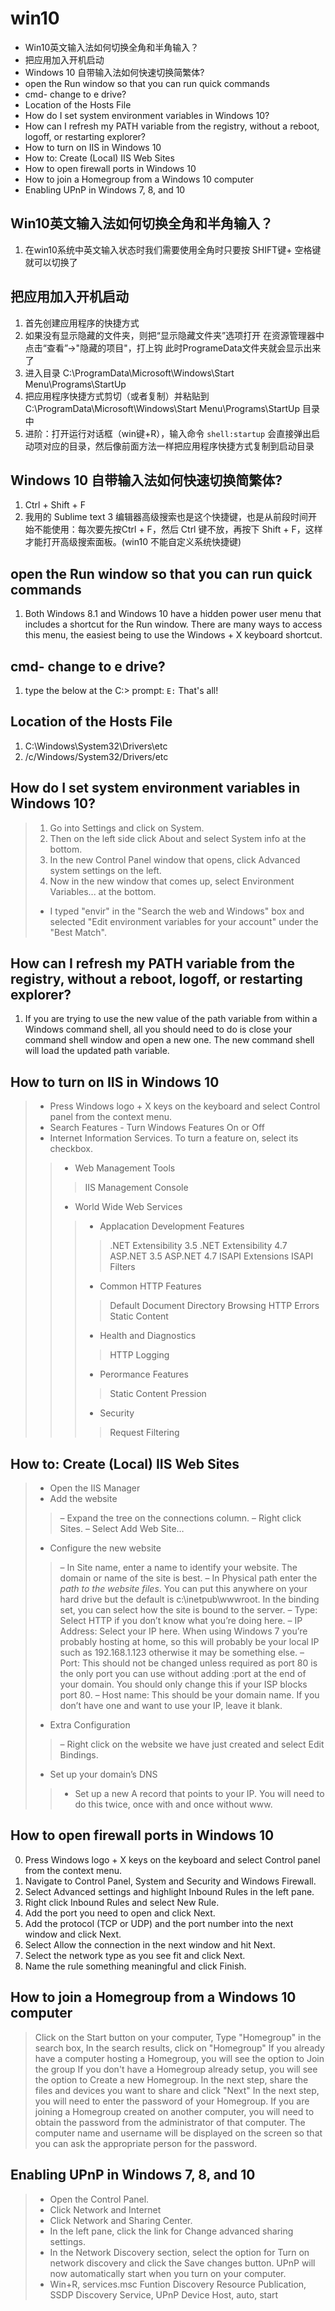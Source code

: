 # win10
<!-- MarkdownTOC -->

- Win10英文输入法如何切换全角和半角输入？
- 把应用加入开机启动
- Windows 10 自带输入法如何快速切换简繁体?
- open the Run window so that you can run quick commands
- cmd- change to e drive?
- Location of the Hosts File
- How do I set system environment variables in Windows 10?
- How can I refresh my PATH variable from the registry, without a reboot, logoff, or restarting explorer?
- How to turn on IIS in Windows 10
- How to: Create \(Local\) IIS Web Sites
- How to open firewall ports in Windows 10
- How to join a Homegroup from a Windows 10 computer
- Enabling UPnP in Windows 7, 8, and 10

<!-- /MarkdownTOC -->

## Win10英文输入法如何切换全角和半角输入？
1. 在win10系统中英文输入状态时我们需要使用全角时只要按 SHIFT键+ 空格键 就可以切换了

## 把应用加入开机启动
1. 首先创建应用程序的快捷方式
2. 如果没有显示隐藏的文件夹，则把“显示隐藏文件夹”选项打开
在资源管理器中点击“查看”->"隐藏的项目"，打上钩
此时ProgrameData文件夹就会显示出来了
3. 进入目录
C:\ProgramData\Microsoft\Windows\Start Menu\Programs\StartUp
4. 把应用程序快捷方式剪切（或者复制）并粘贴到
C:\ProgramData\Microsoft\Windows\Start Menu\Programs\StartUp 目录中
5. 进阶：打开运行对话框（win键+R），输入命令 `shell:startup` 会直接弹出启动项对应的目录，然后像前面方法一样把应用程序快捷方式复制到启动目录

## Windows 10 自带输入法如何快速切换简繁体?
1. Ctrl + Shift + F
2. 我用的 Sublime text 3 编辑器高级搜索也是这个快捷键，也是从前段时间开始不能使用：每次要先按Ctrl + F，然后 Ctrl 键不放，再按下 Shift + F，这样才能打开高级搜索面板。(win10 不能自定义系统快捷键)

## open the Run window so that you can run quick commands
1. Both Windows 8.1 and Windows 10 have a hidden power user menu that includes a shortcut for the Run window. There are many ways to access this menu, the easiest being to use the Windows + X keyboard shortcut.

## cmd- change to e drive?
1. type the below at the C:\> prompt: `E:` That's all!

## Location of the Hosts File
1. C:\Windows\System32\Drivers\etc
2. /c/Windows/System32/Drivers/etc

## How do I set system environment variables in Windows 10?
> 1. Go into Settings and click on System.
> 2. Then on the left side click About and select System info at the bottom.
> 3. In the new Control Panel window that opens, click Advanced system settings on the left.
> 4. Now in the new window that comes up, select Environment Variables... at the bottom.
> - I typed "envir" in the "Search the web and Windows" box and selected "Edit environment variables for your account" under the "Best Match".

## How can I refresh my PATH variable from the registry, without a reboot, logoff, or restarting explorer?
1. If you are trying to use the new value of the path variable from within a Windows command shell, all you should need to do is close your command shell window and open a new one. The new command shell will load the updated path variable.

## How to turn on IIS in Windows 10
> - Press Windows logo + X keys on the keyboard and select Control panel from the context menu.
> - Search Features - Turn Windows Features On or Off
> - Internet Information Services. To turn a feature on, select its checkbox.
>> - Web Management Tools
>>> IIS Management Console
>> - World Wide Web Services
>>> - Applacation Development Features
>>>> .NET Extensibility 3.5
>>>> .NET Extensibility 4.7
>>>> ASP.NET 3.5
>>>> ASP.NET 4.7
>>>> ISAPI Extensions
>>>> ISAPI Filters
>>> - Common HTTP Features
>>>> Default Document
>>>> Directory Browsing
>>>> HTTP Errors
>>>> Static Content
>>> - Health and Diagnostics
>>>> HTTP Logging
>>> - Perormance Features
>>>> Static Content Pression
>>> - Security
>>>> Request Filtering

## How to: Create (Local) IIS Web Sites
> - Open the IIS Manager
> - Add the website
>> – Expand the tree on the connections column.
>> – Right click Sites.
>> – Select Add Web Site…
> - Configure the new website
>> – In Site name, enter a name to identify your website. The domain or name of the site is best.
>> – In Physical path enter the *path to the website files*. You can put this anywhere on your hard drive but the default is c:\inetpub\wwwroot\. In the binding set, you can select how the site is bound to the server.
>> – Type: Select HTTP if you don’t know what you’re doing here.
>> – IP Address: Select your IP here. When using Windows 7 you’re probably hosting at home, so this will probably be your local IP such as 192.168.1.123 otherwise it may be something else.
>> – Port: This should not be changed unless required as port 80 is the only port you can use without adding :port at the end of your domain. You should only change this if your ISP blocks port 80.
>> – Host name: This should be your domain name. If you don’t have one and want to use your IP, leave it blank.
> - Extra Configuration
>> – Right click on the website we have just created and select Edit Bindings.
> - Set up your domain’s DNS
>> - Set up a new A record that points to your IP. You will need to do this twice, once with and once without www.

## How to open firewall ports in Windows 10
0. Press Windows logo + X keys on the keyboard and select Control panel from the context menu.
1. Navigate to Control Panel, System and Security and Windows Firewall.
2. Select Advanced settings and highlight Inbound Rules in the left pane.
3. Right click Inbound Rules and select New Rule.
4. Add the port you need to open and click Next.
5. Add the protocol (TCP or UDP) and the port number into the next window and click Next.
6. Select Allow the connection in the next window and hit Next.
7. Select the network type as you see fit and click Next.
8. Name the rule something meaningful and click Finish.


## How to join a Homegroup from a Windows 10 computer
> Click on the Start button on your computer, Type "Homegroup" in the search box, In the search results, click on "Homegroup"
> If you already have a computer hosting a Homegroup, you will see the option to Join the group
> If you don't have a Homegroup already setup, you will see the option to Create a new Homegroup.
> In the next step, share the files and devices you want to share and click "Next"
> In the next step, you will need to enter the password of your Homegroup. If you are joining a Homegroup created on another computer, you will need to obtain the password from the administrator of that computer. The computer name and username will be displayed on the screen so that you can ask the appropriate person for the password.

## Enabling UPnP in Windows 7, 8, and 10
> - Open the Control Panel.
> - Click Network and Internet
> - Click Network and Sharing Center.
> - In the left pane, click the link for Change advanced sharing settings.
> - In the Network Discovery section, select the option for Turn on network discovery and click the Save changes button.
UPnP will now automatically start when you turn on your computer.
> - Win+R, services.msc
Funtion Discovery Resource Publication, SSDP Discovery Service, UPnP Device Host, auto, start
